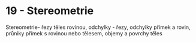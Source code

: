 
# 19 - Stereometrie

Stereometrie- řezy těles rovinou, odchylky - řezy, odchylky přímek a rovin, průniky přímek s rovinou nebo tělesem, objemy a povrchy těles
